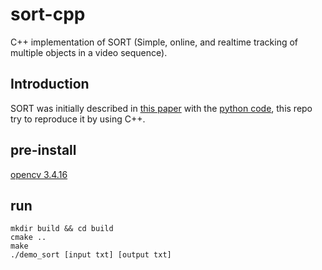 # sort-cpp

C++ implementation of SORT (Simple, online, and realtime tracking of multiple objects in a video sequence).

## Introduction

SORT was initially described in [this paper](http://arxiv.org/abs/1602.00763) with the [python code](https://github.com/abewley/sort), this repo try to reproduce it by using C++.

## pre-install

[opencv 3.4.16](https://docs.opencv.org/3.4/index.html)

## run
````shell
mkdir build && cd build
cmake ..
make
./demo_sort [input txt] [output txt]
````
